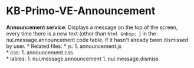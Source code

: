 # KB-Primo-VE-Announcement

**Announcement service**: Displays a message on the top of the screen, every time there is a new text (other than ```html &nbsp; ```) in the nui.message.announcement code table, if it hasn't already been dismissed by user.
    * Related files: 
        * js: 
            1. announcement.js  
        * css:
            1. announcement.css  
        * lables:
            1. nui.message.announcement
            1. nui.message.dismiss
